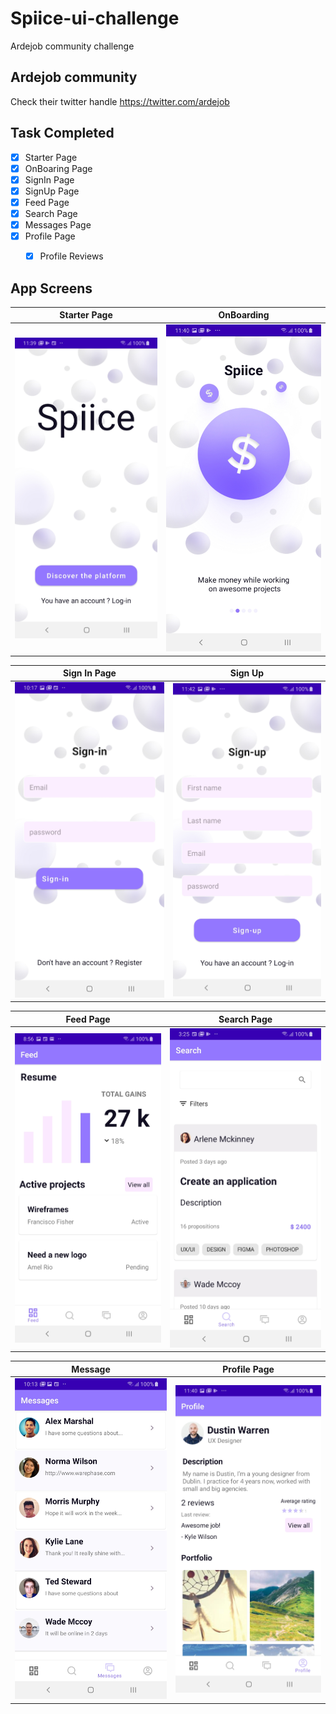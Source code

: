 # Spiice-ui-challenge
Ardejob community challenge
## Ardejob community
Check their twitter handle https://twitter.com/ardejob

## Task Completed
* [x] Starter Page
* [x] OnBoaring Page
* [x] SignIn Page
* [x] SignUp Page
* [x] Feed Page
* [x] Search Page
* [x] Messages Page
* [x] Profile Page
    * [x] Profile Reviews


## App Screens
Starter Page             |  OnBoarding
:-------------------------:|:-------------------------:
![screenshot](./images/starter.jpg)  |  ![screenshot](./images/on_board.jpg)


Sign In Page             |  Sign Up
:-------------------------:|:-------------------------:
![screenshot](./images/sign_in.jpg)  |  ![screenshot](./images/sign_up.jpg)


Feed Page             |  Search Page 
:-------------------------:|:-------------------------:
![screenshot](./images/feed.jpg)  |  ![screenshot](./images/search.jpg)

  Message         |  Profile Page  
:-------------------------:|:-------------------------:
![screenshot](./images/messages.jpg)  |  ![screenshot](./images/profile.jpg)
